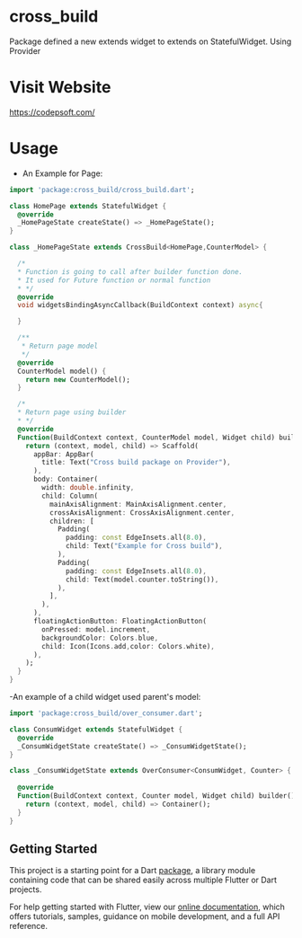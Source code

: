 # cross_build

Package defined a new extends widget to extends on StatefulWidget.
Using Provider

# Visit Website 
https://codepsoft.com/

# Usage
- An Example for Page:
```dart
import 'package:cross_build/cross_build.dart';

class HomePage extends StatefulWidget {
  @override
  _HomePageState createState() => _HomePageState();
}

class _HomePageState extends CrossBuild<HomePage,CounterModel> {

  /*
  * Function is going to call after builder function done.
  * It used for Future function or normal function
  * */
  @override
  void widgetsBindingAsyncCallback(BuildContext context) async{

  }

  /**
   * Return page model
   */
  @override
  CounterModel model() {
    return new CounterModel();
  }

  /*
  * Return page using builder
  * */
  @override
  Function(BuildContext context, CounterModel model, Widget child) builder() {
    return (context, model, child) => Scaffold(
      appBar: AppBar(
        title: Text("Cross build package on Provider"),
      ),
      body: Container(
        width: double.infinity,
        child: Column(
          mainAxisAlignment: MainAxisAlignment.center,
          crossAxisAlignment: CrossAxisAlignment.center,
          children: [
            Padding(
              padding: const EdgeInsets.all(8.0),
              child: Text("Example for Cross build"),
            ),
            Padding(
              padding: const EdgeInsets.all(8.0),
              child: Text(model.counter.toString()),
            ),
          ],
        ),
      ),
      floatingActionButton: FloatingActionButton(
        onPressed: model.increment,
        backgroundColor: Colors.blue,
        child: Icon(Icons.add,color: Colors.white),
      ),
    );
  }
}
```
-An example of a child widget used parent's model:

```dart
import 'package:cross_build/over_consumer.dart';

class ConsumWidget extends StatefulWidget {
  @override
  _ConsumWidgetState createState() => _ConsumWidgetState();
}

class _ConsumWidgetState extends OverConsumer<ConsumWidget, Counter> {
   
  @override
  Function(BuildContext context, Counter model, Widget child) builder() {
    return (context, model, child) => Container();
  }
}
```

## Getting Started

This project is a starting point for a Dart
[package](https://flutter.dev/developing-packages/),
a library module containing code that can be shared easily across
multiple Flutter or Dart projects.

For help getting started with Flutter, view our 
[online documentation](https://flutter.dev/docs), which offers tutorials, 
samples, guidance on mobile development, and a full API reference.
